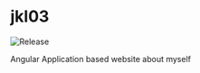 # jkl03
![Release](https://github.com/JKL03/jkl03/workflows/Release/badge.svg)

 Angular Application based website about myself
